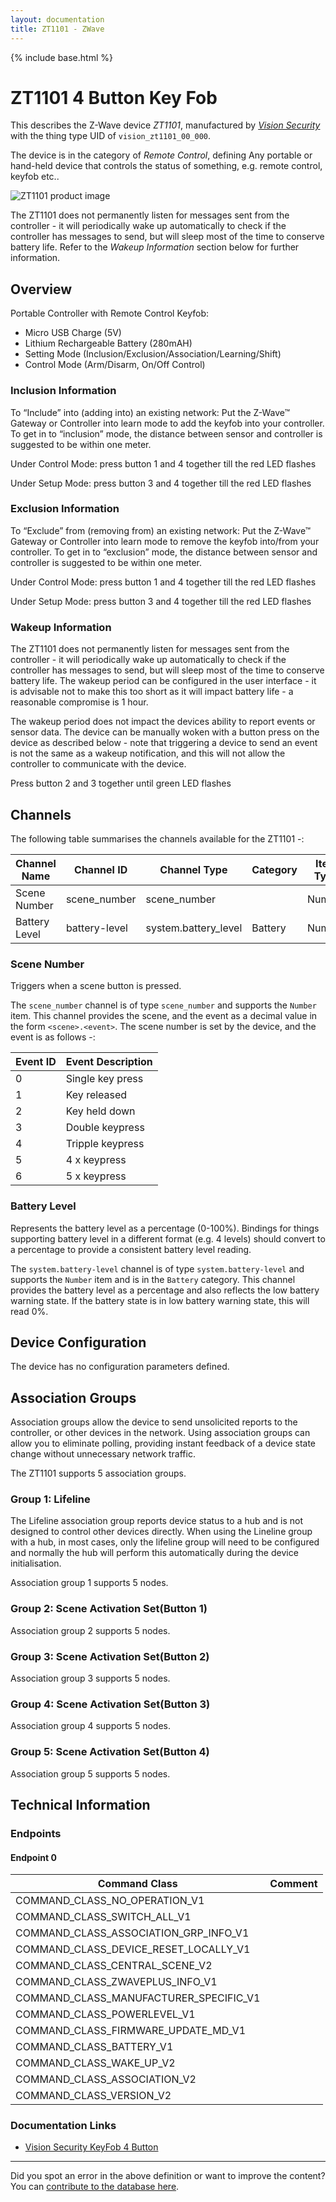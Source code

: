 ```yaml
---
layout: documentation
title: ZT1101 - ZWave
---
```


{% include base.html %}

# ZT1101 4 Button Key Fob
This describes the Z-Wave device *ZT1101*, manufactured by *[Vision Security](http://www.visionsecurity.com.tw/)* with the thing type UID of ```vision_zt1101_00_000```.

The device is in the category of *Remote Control*, defining Any portable or hand-held device that controls the status of something, e.g. remote control, keyfob etc..

![ZT1101 product image](https://www.cd-jackson.com/zwave_device_uploads/914/914_default.jpg)


The ZT1101 does not permanently listen for messages sent from the controller - it will periodically wake up automatically to check if the controller has messages to send, but will sleep most of the time to conserve battery life. Refer to the *Wakeup Information* section below for further information.

## Overview

Portable Controller with Remote Control Keyfob:

  * Micro USB Charge (5V)
  * Lithium Rechargeable Battery (280mAH)
  * Setting Mode (Inclusion/Exclusion/Association/Learning/Shift)
  * Control Mode (Arm/Disarm, On/Off Control)

### Inclusion Information

To “Include” into (adding into) an existing network: Put the Z-Wave™ Gateway or Controller into learn mode to add the keyfob into your controller. To get in to “inclusion” mode, the distance between sensor and controller is suggested to be within one meter.

Under Control Mode: press button 1 and 4 together till the red LED flashes

Under Setup Mode: press button 3 and 4 together till the red LED flashes

### Exclusion Information

To “Exclude” from (removing from) an existing network: Put the Z-Wave™ Gateway or Controller into learn mode to remove the keyfob into/from your controller. To get in to “exclusion” mode, the distance between sensor and controller is suggested to be within one meter.

Under Control Mode: press button 1 and 4 together till the red LED flashes

Under Setup Mode: press button 3 and 4 together till the red LED flashes

### Wakeup Information

The ZT1101 does not permanently listen for messages sent from the controller - it will periodically wake up automatically to check if the controller has messages to send, but will sleep most of the time to conserve battery life. The wakeup period can be configured in the user interface - it is advisable not to make this too short as it will impact battery life - a reasonable compromise is 1 hour.

The wakeup period does not impact the devices ability to report events or sensor data. The device can be manually woken with a button press on the device as described below - note that triggering a device to send an event is not the same as a wakeup notification, and this will not allow the controller to communicate with the device.


Press button 2 and 3 together until green LED flashes

## Channels

The following table summarises the channels available for the ZT1101 -:

| Channel Name | Channel ID | Channel Type | Category | Item Type |
|--------------|------------|--------------|----------|-----------|
| Scene Number | scene_number | scene_number |  | Number | 
| Battery Level | battery-level | system.battery_level | Battery | Number |

### Scene Number
Triggers when a scene button is pressed.

The ```scene_number``` channel is of type ```scene_number``` and supports the ```Number``` item.
This channel provides the scene, and the event as a decimal value in the form ```<scene>.<event>```. The scene number is set by the device, and the event is as follows -:

| Event ID | Event Description  |
|----------|--------------------|
| 0        | Single key press   |
| 1        | Key released       |
| 2        | Key held down      |
| 3        | Double keypress    |
| 4        | Tripple keypress   |
| 5        | 4 x keypress       |
| 6        | 5 x keypress       |

### Battery Level
Represents the battery level as a percentage (0-100%). Bindings for things supporting battery level in a different format (e.g. 4 levels) should convert to a percentage to provide a consistent battery level reading.

The ```system.battery-level``` channel is of type ```system.battery-level``` and supports the ```Number``` item and is in the ```Battery``` category.
This channel provides the battery level as a percentage and also reflects the low battery warning state. If the battery state is in low battery warning state, this will read 0%.


## Device Configuration

The device has no configuration parameters defined.

## Association Groups

Association groups allow the device to send unsolicited reports to the controller, or other devices in the network. Using association groups can allow you to eliminate polling, providing instant feedback of a device state change without unnecessary network traffic.

The ZT1101 supports 5 association groups.

### Group 1: Lifeline

The Lifeline association group reports device status to a hub and is not designed to control other devices directly. When using the Lineline group with a hub, in most cases, only the lifeline group will need to be configured and normally the hub will perform this automatically during the device initialisation.

Association group 1 supports 5 nodes.

### Group 2: Scene Activation Set(Button 1)


Association group 2 supports 5 nodes.

### Group 3: Scene Activation Set(Button 2)


Association group 3 supports 5 nodes.

### Group 4: Scene Activation Set(Button 3)


Association group 4 supports 5 nodes.

### Group 5: Scene Activation Set(Button 4)


Association group 5 supports 5 nodes.

## Technical Information

### Endpoints

#### Endpoint 0

| Command Class | Comment |
|---------------|---------|
| COMMAND_CLASS_NO_OPERATION_V1| |
| COMMAND_CLASS_SWITCH_ALL_V1| |
| COMMAND_CLASS_ASSOCIATION_GRP_INFO_V1| |
| COMMAND_CLASS_DEVICE_RESET_LOCALLY_V1| |
| COMMAND_CLASS_CENTRAL_SCENE_V2| |
| COMMAND_CLASS_ZWAVEPLUS_INFO_V1| |
| COMMAND_CLASS_MANUFACTURER_SPECIFIC_V1| |
| COMMAND_CLASS_POWERLEVEL_V1| |
| COMMAND_CLASS_FIRMWARE_UPDATE_MD_V1| |
| COMMAND_CLASS_BATTERY_V1| |
| COMMAND_CLASS_WAKE_UP_V2| |
| COMMAND_CLASS_ASSOCIATION_V2| |
| COMMAND_CLASS_VERSION_V2| |

### Documentation Links

* [Vision Security KeyFob 4 Button](https://www.cd-jackson.com/zwave_device_uploads/914/Vision-Z-Wave-Keyfob-Remote.pdf)

---

Did you spot an error in the above definition or want to improve the content?
You can [contribute to the database here](http://www.cd-jackson.com/index.php/zwave/zwave-device-database/zwave-device-list/devicesummary/914).

